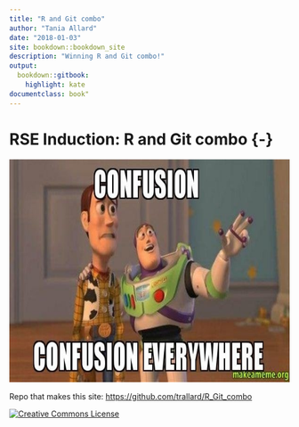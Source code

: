 ```yaml
---
title: "R and Git combo"
author: "Tania Allard"
date: "2018-01-03"
site: bookdown::bookdown_site
description: "Winning R and Git combo!"
output:
  bookdown::gitbook: 
    highlight: kate
documentclass: book"
---
```


# RSE Induction: R and Git combo {-}

<img src="images/git_confuse.jpg" width="669" height="400" alt="Cover image" />  


Repo that makes this site: <https://github.com/trallard/R_Git_combo>

<a rel="license" href="http://creativecommons.org/licenses/by-nc/4.0/"><img alt="Creative Commons License" style="border-width:0" src="https://i.creativecommons.org/l/by-nc/4.0/88x31.png" /></a>


